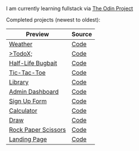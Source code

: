 I am currently learning fullstack via [The Odin Project](https://www.theodinproject.com/)

Completed projects (newest to oldest):

| Preview                                                        | Source                                              |
|----------------------------------------------------------------|-----------------------------------------------------|
| [Weather](https://renekris.github.io/weather/)                 | [Code](https://github.com/renekris/weather)         |
| [>TodoX;](https://renekris.github.io/todo-list/)               | [Code](https://github.com/renekris/todo-list)       |
| [Half-Life Bugbait](https://renekris.github.io/bugbait-page/)  | [Code](https://github.com/renekris/bugbait-page)    |
| [Tic-Tac-Toe](https://renekris.github.io/js-tic-tac-toe/)      | [Code](https://github.com/renekris/js-tic-tac-toe)  |
| [Library](https://renekris.github.io/js-library/)              | [Code](https://github.com/renekris/js-library)      |
| [Admin Dashboard](https://renekris.github.io/admin-dashboard/) | [Code](https://github.com/renekris/admin-dashboard) |
| [Sign Up Form](https://renekris.github.io/signup-form/)        | [Code](https://github.com/renekris/signup-form)     |
| [Calculator](https://renekris.github.io/js-calc/)              | [Code](https://github.com/renekris/js-calc)         |
| [Draw](https://renekris.github.io/js-drawing/)                 | [Code](https://github.com/renekris/js-drawing)      |
| [Rock Paper Scissors](https://renekris.github.io/js-rps/)      | [Code](https://github.com/renekris/js-rps)          |
| [Landing Page](https://renekris.github.io/landing-page/)       | [Code](https://github.com/renekris/landing-page)    |


<!--
**renekris/renekris** is a ✨ _special_ ✨ repository because its `README.md` (this file) appears on your GitHub profile.

Here are some ideas to get you started:

- 🔭 I’m currently working on ...
- 🌱 I’m currently learning ...
- 👯 I’m looking to collaborate on ...
- 🤔 I’m looking for help with ...
- 💬 Ask me about ...
- 📫 How to reach me: ...
- 😄 Pronouns: ...
- ⚡ Fun fact: ...
-->
